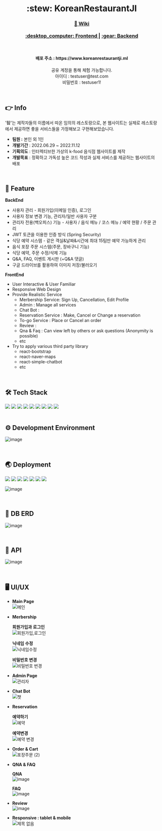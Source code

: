 <div align="center">
  <h1> :stew: KoreanRestaurantJI </h1>
  <h3>
    <a href="https://sshinmj.notion.site/Korean-Restaurant-25c7550a36bb4af4abd4658fff66cef6">
      📖 Wiki
    </a>
    <br><br>
    <a href="https://github.com/Team-KyunYoung/KoreanRestaurantJI_Front">
      :desktop_computer: Frontend
    </a>
    <span> | </span>
    <a href="https://github.com/Team-KyunYoung/KoreanRestaurantJI_Back">
      :gear: Backend
    </a>
  </h3>
  <br>
  <h4>
    배포 주소 : https://www.koreanrestaurantji.ml<br>
  </h4>
  <p>
    공유 계정을 통해 체험 가능합니다.<br>
    아이디 : testuser@test.com<br>
    비밀번호 : testuser1!
  </p>
</div>

<br>

## :point_right: Info
'智'는 제작자들의 이름에서 따온 임의의 레스토랑으로, 본 웹사이트는 실제로 레스토랑에서 제공하면 좋을 서비스들을 가정해보고 구현해보았습니다.
- **팀원 :** 본인 외 1인
- **개발기간** : 2022.06.29 ~ 2022.11.12
- **기획의도** : 인터렉티브한 가상의 k-food 음식점 웹사이트를 제작
- **개발목표** : 정확하고 가독성 높은 코드 작성과 실제 서비스를 제공하는 웹사이트의 배포


<br>

## :pushpin: Feature
**BackEnd**
- 사용자 관리 - 회원가입(이메일 인증), 로그인
- 사용자 정보 변경 기능, 관리자/일반 사용자 구분
- 관리자 전용(백오피스) 기능 - 사용자 / 음식 메뉴 / 코스 메뉴 / 예약 현황 / 주문 관리
- JWT 토큰을 이용한 인증 방식 (Spring Security)
- 식당 예약 시스템 - 같은 객실&날짜&시간에 최대 15팀만 예약 가능하게 관리
- 음식 포장 주문 시스템(주문, 장바구니 기능)
- 식당 예약, 주문 수정/삭제 기능
- Q&A, FAQ, 이벤트 게시판 (+Q&A 댓글)
- 구글 드라이브를 활용하여 이미지 저장/불러오기  

**FrontEnd**
- User Interactive & User Familiar
- Responsive Web Design
- Provide Realistic Service
    - Merbership Service: Sign Up, Cancellation, Edit Profile
    - Admin : Manage all services
    - Chat Bot :
    - Reservation Service : Make, Cancel or Change a reservation
    - To-go Service : Place or Cancel an order
    - Review :
    - Qna & Faq : Can view left by others or ask questions (Anonymity is possible)
    - etc
- Try to apply various third party library
    - react-bootstrap
    - react-naver-maps
    - react-simple-chatbot
    - etc

<br>

## :hammer_and_wrench: Tech Stack
<div>
<img src="https://img.shields.io/badge/JAVA-007396?style=flat-square&logo=JAVA&logoColor=white" />
<img src="https://img.shields.io/badge/SpringBoot-6DB33F?style=flat-square&logo=SpringBoot&logoColor=white" />
<img src="https://img.shields.io/badge/Spring Security-6DB33F?style=flat-square&logo=Spring Security&logoColor=white" /> 
<img src="https://img.shields.io/badge/JPA-071D49?style=flat-square&logo=JPA&logoColor=white" />
<img src="https://img.shields.io/badge/Gradle-02303A?style=flat-square&logo=Gradle&logoColor=white" />
<img src="https://img.shields.io/badge/Lombok-02303A?style=flat-square&logo=Lombok&logoColor=white" /> 
<img src="https://img.shields.io/badge/Swagger-85EA2D?style=flat-square&logo=Swagger&logoColor=white" />
<img src="https://img.shields.io/badge/MySQL-4479A1?style=flat-square&logo=MySQL&logoColor=white" />
<img src="https://img.shields.io/badge/Tomcat-F8DC75?style=flat-square&logo=Apachetomcat&logoColor=white" />
</div>

<br>

## :gear: Development Environment
![image](https://user-images.githubusercontent.com/82142527/207842053-e9429a02-e968-45a1-9c04-102a08ba9d57.png)

<br>

## :earth_asia: Deployment
<div>
<img src="https://img.shields.io/badge/Github Actions-2088FF?style=flat-square&logo=GitHub Actions&logoColor=white" />
<img src="https://img.shields.io/badge/AWS EC2-FF9900?style=flat-square&logo=Amazon EC2&logoColor=white" />
<img src="https://img.shields.io/badge/AWS CodeDeploy-232F3E?style=flat-square&logo=Amazon AWS&logoColor=white" />
<img src="https://img.shields.io/badge/AWS Route53-2490D7?style=flat-square&logo=Amazon AWS&logoColor=white" />
<img src="https://img.shields.io/badge/AWS S3-569A31?style=flat-square&logo=Amazon S3&logoColor=white" />
<img src="https://img.shields.io/badge/AWS Certificate Manager-981E32?style=flat-square&logo=Amazon AWS&logoColor=white" />
<img src="https://img.shields.io/badge/AWS RDS-527FFF?style=flat-square&logo=Amazon RDS&logoColor=white" />
</div>

![image](https://user-images.githubusercontent.com/82142527/202174285-dcc1a2d9-4272-4fc2-ab04-c1409a6dc9dd.png)

<br>

## :open_file_folder: DB ERD
![image](https://user-images.githubusercontent.com/82142527/196112910-4a4c3868-0203-41e5-bfea-4df1d101c05a.png)

<br>

##  :trident: API
![image](https://user-images.githubusercontent.com/82142527/201630140-c8f65949-a85a-4c9b-8c0a-5cc3485e20ac.png)

<br>

##  :desktop_computer: UI/UX
- **Main Page**  
![메인](https://user-images.githubusercontent.com/87280835/201481178-ac4cab3b-da9e-4285-a866-58c1651650c2.gif)  
    
- **Merbership**
    
    **회원가입과 로그인**  
    ![회원가입,로그인](https://user-images.githubusercontent.com/87280835/201484910-a1404eb3-f79f-42fc-b406-3c307e07eaea.gif)  
    
    **닉네임 수정**  
    ![닉네임수정](https://user-images.githubusercontent.com/87280835/201481976-02af919b-bfd9-4f88-bbf3-fec9fb6d6434.gif)  
    
    **비밀번호 변경**  
    ![비밀번호 번경](https://user-images.githubusercontent.com/87280835/201484586-3cc453af-79d3-4164-8953-d2d05922f205.gif)  
    
- **Admin Page**  
![관리자](https://user-images.githubusercontent.com/87280835/201481067-e38ccfb4-66e4-4448-8780-99999bcd4022.gif)
    
- **Chat Bot**  
![챗](https://user-images.githubusercontent.com/87280835/201483857-ebe3ac0d-51c7-405b-a901-e0e3f05d59a4.gif)
    
- **Reservation**
    
    **예약하기**  
    ![예약](https://user-images.githubusercontent.com/87280835/201480522-7d17820b-4648-43fd-9f30-17de4017f242.gif)
    
    **예약변경**  
    ![예약 변경](https://user-images.githubusercontent.com/87280835/201481973-9eae47f1-b8b6-412f-9a3d-81d7ad528b39.gif)
    
- **Order & Cart**  
    ![포장주문 (2)](https://user-images.githubusercontent.com/87280835/201480636-75881f2c-0e70-4698-9bd0-dedc653f2be9.gif)
    
- **QNA & FAQ**
    
    **QNA**  
    ![image](https://user-images.githubusercontent.com/87280835/201484710-ec12a0ad-a54b-4255-bc6a-96c2bbd26b6a.png)
    
    **FAQ**  
    ![image](https://user-images.githubusercontent.com/87280835/201484725-773b7c74-1883-4206-9521-e30d7e1d34ee.png)
    
- **Review**  
    ![image](https://user-images.githubusercontent.com/87280835/201481495-482ec305-8fe2-44fc-aca3-d07cc90f2ec5.png)
    
- **Responsive : tablet & mobile**  
![제목 없음](https://user-images.githubusercontent.com/87280835/198238798-f3994d85-4e55-4c76-9dc1-efdece405a52.png)
